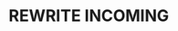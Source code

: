 # REWRITE INCOMING

<!-- List of dependencies for the editor to work properly -->
<!---->
<!-- ### CONVERTING TO NEOVIM -->
<!---->
<!-- - [ ] pynvim (python3 -m pip install pynvim) -->
<!-- - [ ] node neovim (npm install -g neovim) -->
<!-- - [ ] perl neovim (cpanm install Neovim::Ext) -->
<!-- - [ ] [Universal Ctags](https://ctags.io/) -->
<!---->
<!-- ### DEPRECATED -->
<!---->
<!-- - [ ] [Rust](https://forge.rust-lang.org/infra/other-installation-methods.html) -->
<!-- - [ ] [Code Minimap](https://github.com/wfxr/code-minimap) -->
<!-- - [ ] [Ripgrep](https://github.com/BurntSushi/ripgrep) -->
<!-- - [ ] [Nodejs](https://nodejs.org/en/) -->
<!-- 	- [ ] [Yarn](https://classic.yarnpkg.com/en/docs/install#windows-stable) -->
<!-- - [ ] [Python 3.6+](https://www.python.org/downloads/) -->
<!-- - [ ] [fzf](https://github.com/junegunn/fzf#using-linux-package-managers) -->
<!-- - [ ] [Silver Watcher](https://github.com/ggreer/the_silver_searcher#installing) -->
